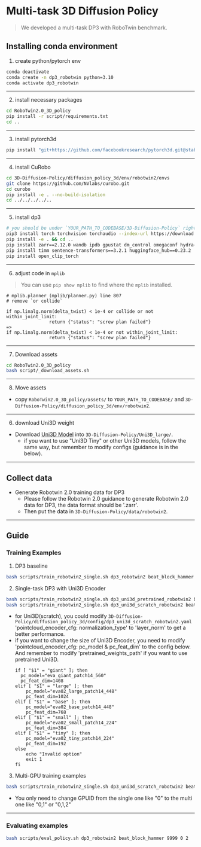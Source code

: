 # Multi-task 3D Diffusion Policy

> We developed a multi-task DP3 with RoboTwin benchmark.

## Installing conda environment

1. create python/pytorch env

```bash
conda deactivate
conda create -n dp3_robotwin python=3.10
conda activate dp3_robotwin
```

---

2. install necessary packages

```bash
cd RoboTwin2.0_3D_policy
pip install -r script/requirements.txt
cd ..
```

---

3. install pytorch3d

```bash
pip install "git+https://github.com/facebookresearch/pytorch3d.git@stable"
```

---

4. install CuRobo

```bash
cd 3D-Diffusion-Policy/diffusion_policy_3d/env/robotwin2/envs
git clone https://github.com/NVlabs/curobo.git
cd curobo
pip install -e . --no-build-isolation
cd ../../../../..
```

---

5. install dp3

```bash
# you should be under `YOUR_PATH_TO_CODEBASE/3D-Diffusion-Policy` right now
pip3 install torch torchvision torchaudio --index-url https://download.pytorch.org/whl/cu121
pip install -e . && cd ..
pip install zarr==2.12.0 wandb ipdb gpustat dm_control omegaconf hydra-core==1.2.0 dill==0.3.5.1 einops==0.4.1 diffusers==0.11.1 numba==0.56.4 moviepy imageio av matplotlib termcolor
pip install timm sentence-transformers==3.2.1 huggingface_hub==0.23.2
pip install open_clip_torch
```

---

6. adjust code in `mplib`

> You can use `pip show mplib` to find where the `mplib` installed.

```
# mplib.planner (mplib/planner.py) line 807
# remove `or collide`

if np.linalg.norm(delta_twist) < 1e-4 or collide or not within_joint_limit:
                return {"status": "screw plan failed"}
=>
if np.linalg.norm(delta_twist) < 1e-4 or not within_joint_limit:
                return {"status": "screw plan failed"}
```

---

7. Download assets

```bash
cd RoboTwin2.0_3D_policy
bash script/_download_assets.sh
```

---

8. Move assets

* copy `RoboTwin2.0_3D_policy/assets/` to `YOUR_PATH_TO_CODEBASE/` and `3D-Diffusion-Policy/diffusion_policy_3d/env/robotwin2`.

---

6. download Uni3D weight
    
* Download [Uni3D Model](https://huggingface.co/BAAI/Uni3D/blob/main/modelzoo/uni3d-l/model.pt) into `3D-Diffusion-Policy/Uni3D_large/`.
  * if you want to use "Uni3D Tiny" or other Uni3D models, follow the same way, but remember to modify configs (guidance is in the below).
  
---

## Collect data

* Generate Robotwin 2.0 training data for DP3
     * Please follow the Robotwin 2.0 guidance to generate Robotwin 2.0 data for DP3, the data format should be '.zarr'.
     * Then put the data in `3D-Diffusion-Policy/data/robotwin2`.

---

## Guide

### Training Examples

1. DP3 baseline
```bash
bash scripts/train_robotwin2_single.sh dp3_robotwin2 beat_block_hammer 9999 0 2
```

2. Single-task DP3 with Uni3D Encoder
```bash
bash scripts/train_robotwin2_single.sh dp3_uni3d_pretrained_robotwin2 beat_block_hammer 9999 0 2
bash scripts/train_robotwin2_single.sh dp3_uni3d_scratch_robotwin2 beat_block_hammer 9999 0 2
```
* for Uni3D(scratch), you could modify `3D-Diffusion-Policy/diffusion_policy_3d/config/dp3_uni3d_scratch_robotwin2.yaml` 'pointcloud_encoder_cfg: normalization_type' to 'layer_norm' to get a better performance.
* if you want to change the size of Uni3D Encoder, you need to modify 'pointcloud_encoder_cfg: pc_model & pc_feat_dim' to the config below. And remember to modify 'pretrained_weights_path' if you want to use pretrained Uni3D.
  ```shell
  if [ "$1" = "giant" ]; then
    pc_model="eva_giant_patch14_560"
    pc_feat_dim=1408
  elif [ "$1" = "large" ]; then
      pc_model="eva02_large_patch14_448"
      pc_feat_dim=1024
  elif [ "$1" = "base" ]; then
      pc_model="eva02_base_patch14_448"
      pc_feat_dim=768
  elif [ "$1" = "small" ]; then
      pc_model="eva02_small_patch14_224"
      pc_feat_dim=384
  elif [ "$1" = "tiny" ]; then
      pc_model="eva02_tiny_patch14_224"
      pc_feat_dim=192
  else
      echo "Invalid option"
      exit 1
  fi
  ```

3. Multi-GPU training examples
```bash
bash scripts/train_robotwin2_single.sh dp3_uni3d_scratch_robotwin2 beat_block_hammer 9999 0 0,1
```
* You only need to change GPUID from the single one like "0" to the multi one like "0,1" or "0,1,2"

 <!-- 3. Multi-task DP3 (with Uni3D)
 ```bash
 bash scripts/train_policy.sh dp3_multi_task multi_task_robotwin2 9999 0 2
 bash scripts/train_policy.sh dp3_uni3d_pretrained_multi_task multi_task_robotwin2 9999 0 2
 ``` -->

---

### Evaluating examples

 ```bash
bash scripts/eval_policy.sh dp3_robotwin2 beat_block_hammer 9999 0 2
 ```


